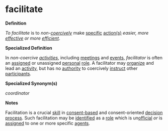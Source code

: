 # facilitate

**Definition**

_To facilitate_ is to _non-_[_coercively_](https://github.com/gcassel/Modular-Organization-Terminology/blob/master/terms/coerce.md) make [specific](https://github.com/gcassel/Modular-Organization-Terminology/blob/master/terms/specific.md) [action(s)](https://github.com/gcassel/Modular-Organization-Terminology/blob/master/terms/act.md) _easier, more_ [_effective_](https://github.com/gcassel/Modular-Organization-Terminology/blob/master/terms/effective.md) _or more_ [_efficient_](https://github.com/gcassel/Modular-Organization-Terminology/blob/master/terms/efficient.md).

**Specialized Definition**

In _non-coercive_ [_activities_](activity.md), including [meetings](../../terms/meeting.md) and [events](event.md), _facilitator_ is often an [assigned](assign.md) or unassigned [personal](personal.md) [role](role.md). A facilitator may [organize](organize.md) and lead an [activity](activity.md), but has no [authority](authority.md) to coercively [instruct](instruct.md) other [participants](participate.md).

**Specialized Synonym(s)**

_coordinator_

**Notes**

Facilitation is a crucial [skill](https://github.com/gcassel/Modular-Organization-Terminology/blob/master/terms/skill.md) in [consent-based](https://github.com/gcassel/Modular-Organization-Terminology/blob/master/terms/consent-based.md) and consent-oriented [decision](https://github.com/gcassel/Modular-Organization-Terminology/blob/master/terms/decide.md) [process](https://github.com/gcassel/Modular-Organization-Terminology/blob/master/terms/process.md). Such facilitation may be [identified](https://github.com/gcassel/Modular-Organization-Terminology/blob/master/terms/identify.md) as a [role](https://github.com/gcassel/Modular-Organization-Terminology/blob/master/terms/role.md) which is un[official](https://github.com/gcassel/Modular-Organization-Terminology/blob/master/terms/official.md) _or_ is [assigned](https://github.com/gcassel/Modular-Organization-Terminology/blob/master/terms/assign.md) to one or more specific [agents](https://github.com/gcassel/Modular-Organization-Terminology/blob/master/terms/agent.md).
